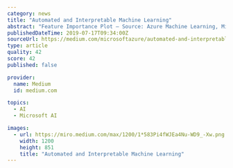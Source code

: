 ```yaml
---
category: news
title: "Automated and Interpretable Machine Learning"
abstract: "Feature Importance Plot — Source: Azure Machine Learning, Microsoft Below are some useful resources that you might want to check out while learning more about automated ML and model interpretability: Automated machine mearning is a capability that allows ..."
publishedDateTime: 2019-07-17T09:34:00Z
sourceUrl: https://medium.com/microsoftazure/automated-and-interpretable-machine-learning-d07975741298
type: article
quality: 42
score: 42
published: false

provider:
  name: Medium
  id: medium.com

topics:
  - AI
  - Microsoft AI

images:
  - url: https://miro.medium.com/max/1200/1*583Pi4fWJEa4Nu-WD9_-Xw.png
    width: 1200
    height: 851
    title: "Automated and Interpretable Machine Learning"
---
```

